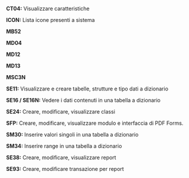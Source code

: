 **CT04:** Visualizzare caratteristiche

**ICON:** Lista icone presenti a sistema

**MB52**

**MD04**

**MD12**

**MD13**

**MSC3N**

**SE11:** Visualizzare e creare tabelle, strutture e tipo dati a dizionario

**SE16 / SE16N:** Vedere i dati contenuti in una tabella a dizionario

**SE24:** Creare, modificare, visualizzare classi

**SFP:** Creare, modificare, visualizzare modulo e interfaccia di PDF Forms.

**SM30:** Inserire valori singoli in una tabella a dizionario

**SM34:** Inserire range in una tabella a dizionario

**SE38:** Creare, modificare, visualizzare report

**SE93:** Creare, modificare transazione per report
